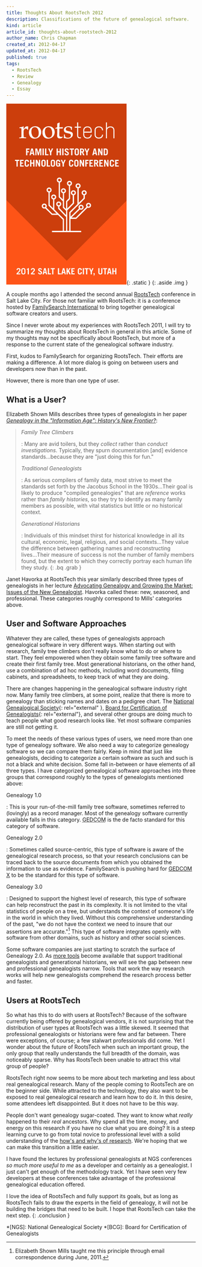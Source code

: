 ```yaml
---
title: Thoughts About RootsTech 2012
description: Classifications of the future of genealogical software.
kind: article
article_id: thoughts-about-rootstech-2012
author_name: Chris Chapman
created_at: 2012-04-17
updated_at: 2012-04-17
published: true
tags:
  - RootsTech
  - Review
  - Genealogy
  - Essay
---
```


![RootsTech 2012](rootstech.320x480-75.2012.jpg){: .static }
{: .aside .img }

A couple months ago I attended the second annual
[RootsTech](http://rootstech.org/ "rootstech.org") conference in Salt Lake
City. For those not familiar with RootsTech: it is a conference hosted by
[FamilySearch International](http://familysearch.org "familysearch.org") to
bring together genealogical software creators and users.

Since I never wrote about my experiences with RootsTech <span class="oldstyle">2011</span>,
I will try to summarize my thoughts about RootsTech in general in this article.
Some of my thoughts may not be specifically about RootsTech, but more of a
response to the current state of the genealogical software industry.

<!--MORE-->

First, kudos to FamilySearch for organizing RootsTech. Their efforts are making
a difference. A lot more dialog is going on between users and developers now
than in the past.

However, there is more than one type of user.

## What is a User?

Elizabeth Shown Mills describes three types of genealogists in her paper
<a rel="external" href="http://www.ngsgenealogy.org/galleries/Ref_Researching/NGSQVol91Pg26077GenealogyHistory.pdf"><cite>Genealogy in the "Information Age": History's New Frontier?</cite></a>:

> <dfn id="def:family-tree-climbers">Family Tree Climbers</dfn>
>
> : Many are avid toilers, but they _collect_ rather than _conduct
> investigations_. Typically, they spurn documentation \[and\] evidence
> standards...because they are "just doing this for fun."
>
> <dfn id="def:traditional-genealogists">Traditional Genealogists</dfn>
>
> : As serious compilers of family data, most strive to meet the standards set
> forth by the Jacobus School in the <span class="oldstyle">1930</span>s...Their
> goal is likely to produce "compiled genealogies" that are _reference_ works
> rather than _family histories_, so they try to identify as many family
> members as possible, with vital statistics but little or no historical
> context.
>
> <dfn id="def:generational-historians">Generational Historians</dfn>
>
> : Individuals of this mindset thirst for historical knowledge in all its
> cultural, economic, legal, religious, and social contexts...They value the
> difference between gathering names and reconstructing lives...Their measure
> of success is not the number of family members found, but the extent to which
> they correctly portray each human life they study.
{: .bq .grab }

Janet Havorka at RootsTech this year similarly described three types of
genealogists in her lecture [Advocating Genealogy and Growing the Market: Issues of the New Genealogist](http://s3.amazonaws.com/rootstech/original/Advocating%20Genealogy.docx?1322717131 "Click for Syllabus").
Havorka called these: new, seasoned, and professional. These categories roughly
correspond to Mills' categories above.

## User and Software Approaches

Whatever they are called, these types of genealogists approach genealogical
software in very different ways. When starting out with research, family tree
climbers don't really know what to do or where to start. They feel empowered
when they obtain some family tree software and create their first family tree.
Most generational historians, on the other hand, use a combination of ad hoc
methods, including word documents, filing cabinets, and spreadsheets, to keep
track of what they are doing.

There are changes happening in the genealogical software industry right now.
Many family tree climbers, at some point, realize that there is more to
genealogy than sticking names and dates on a pedigree chart. The
[National Genealogical Society](http://ngsgenealogy.org){: rel="external" },
[Board for Certification of Genealogists](http://bcgcertification.org/){: rel="external"},
and several other groups are doing much to teach people what good research
looks like. Yet most software companies are still not getting it.

To meet the needs of these various types of users, we need more than one type
of genealogy software. We also need a way to categorize genealogy software so
we can compare them fairly. Keep in mind that just like genealogists, deciding
to categorize a certain software as such and such is not a black and white
decision. Some fall in-between or have elements of all three types. I have
categorized genealogical software approaches into three groups that correspond
roughly to the types of genealogists mentioned above:

Genealogy 1.0

: This is your run-of-the-mill family tree software, sometimes referred to
(lovingly) as a record manager. Most of the genealogy software currently
available falls in this category.
<abbr title="GEnealogical Data COMmunication">GEDCOM</abbr> is the de facto
standard for this category of software.

Genealogy 2.0

: Sometimes called source-centric, this type of software is aware of the
genealogical research process, so that your research conclusions can be traced
back to the source documents from which you obtained the information to use as
evidence. FamilySearch is pushing hard for
<a href="http://gedcomx.org/" rel="external"><abbr>GEDCOM X</abbr></a>
to be the standard for this type of software.

Genealogy 3.0

: Designed to support the highest level of research, this type of software can
help reconstruct the past in its complexity. It is not limited to the vital
statistics of people on a tree, but understands the context of someone's life
in the world in which they lived. Without this comprehensive understanding of
the past, "we do not have the context we need to insure that our assertions are
accurate."[^1] This type of software integrates openly with software from other
domains, such as history and other social sciences.

Some software companies are just starting to scratch the surface of Genealogy
<span class="oldstyle">2.0</span>. As [more tools](/products/#geungle) become
available that support traditional genealogists and generational historians, we
will see the gap between new and professional genealogists narrow. Tools that
work the way research works will help new genealogists comprehend the research
process better and faster.

## Users at RootsTech

So what has this to do with users at RootsTech? Because of the software
currently being offered by genealogical vendors, it is not surprising that the
distribution of user types at RootsTech was a little skewed. It seemed that
professional genealogists or historians were few and far between. There were
exceptions, of course; a few stalwart professionals did come. Yet I wonder
about the future of RootsTech when such an important group, the only group that
really understands the full breadth of the domain, was noticeably sparse. Why
has RootsTech been unable to attract this vital group of people?

RootsTech right now seems to be more about tech marketing and less about real
genealogical research. Many of the people coming to RootsTech are on the
beginner side. While attracted to the technology, they also want to be exposed
to real genealogical research and learn how to do it. In this desire, some
attendees left disappointed. But it does not have to be this way.

People don't want genealogy sugar-coated. They want to know what _really_
happened to their _real_ ancestors. Why spend all the time, money, and energy
on this research if you have no clue what you are doing? It is a steep learning
curve to go from total novice to professional level with a solid understanding
of the [how's and why's of research](/research/process/). We're hoping that we
can make this transition a little easier.

I have found the lectures by professional genealogists at NGS conferences _so
much more useful to me_ as a developer and certainly as a genealogist. I just
can't get enough of the methodology track. Yet I have seen very few developers at
these conferences take advantage of the professional genealogical education
offered.

I love the idea of RootsTech and fully support its goals, but as long as
RootsTech fails to draw the experts in the field of genealogy, it will not be
building the bridges that need to be built. I hope that RootsTech can take the
next step.
{: .conclusion }

[^1]: Elizabeth Shown Mills taught me this principle through email correspondence during June, 2011.

*[NGS]: National Genealogical Society
*[BCG]: Board for Certification of Genealogists
